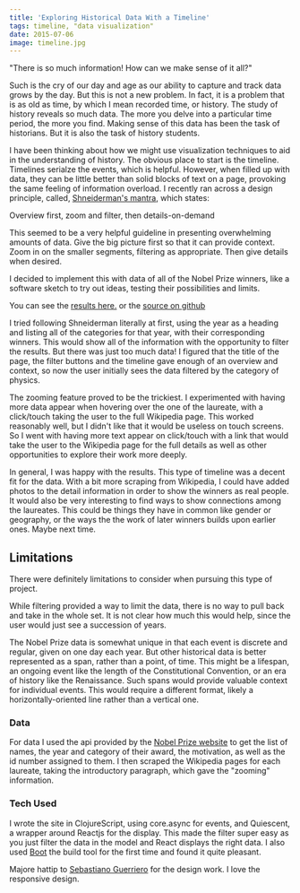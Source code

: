 ```yaml
---
title: 'Exploring Historical Data With a Timeline'
tags: timeline, "data visualization"
date: 2015-07-06
image: timeline.jpg
---
```


"There is so much information! How can we make sense of it all?"

Such is the cry of our day and age as our ability to capture and track data grows by the day. But this is not a new problem. In fact, it is a problem that is as old as time, by which I mean recorded time, or history. The study of history reveals so much data. The more you delve into a particular time period, the more you find. Making sense of this data has been the task of historians. But it is also the task of history students.

I have been thinking about how we might use visualization techniques to aid in the understanding of history. The obvious place to start is the timeline. Timelines serialze the events, which is helpful. However, when filled up with data, they can be little better than solid blocks of text on a page, provoking the same feeling of information overload. I recently ran across a design principle, called, [Shneiderman's mantra](http://www.ifp.illinois.edu/nabhcs/abstracts/shneiderman.html), which states:

Overview first, zoom and filter, then details-on-demand

This seemed to be a very helpful guideline in presenting overwhelming amounts of data. Give the big picture first so that it can provide context. Zoom in on the smaller segments, filtering as appropriate. Then give details when desired.

I decided to implement this with data of all of the Nobel Prize winners, like a software sketch to try out ideas, testing their possibilities and limits.

You can see the [results here.](http://monjohn.github.io/nobel-laureates-timeline) or the [source on github](https://github.com/monjohn/nobel-laureates-timeline)

I tried following Shneiderman literally at first, using the year as a heading and listing all of the categories for that year, with their corresponding winners. This would show all of the information with the opportunity to filter the results. But there was just too much data! I figured that the title of the page, the filter buttons and the timeline gave enough of an overview and context, so now the user initially sees the data filtered by the category of physics.

The zooming feature proved to be the trickiest. I experimented with having more data appear when hovering over the one of the laureate, with a click/touch taking the user to the full Wikipedia page. This worked reasonably well, but I didn't like that it would be useless on touch screens. So I went with having more text appear on click/touch with a link that would take the user to the Wikipedia page for the full details as well as other opportunities to explore their work more deeply.

In general, I was happy with the results. This type of timeline was a decent fit for the data. With a bit more scraping from Wikipedia, I could have added photos to the detail information in order to show the winners as real people. It would also be very interesting to find ways to show connections among the laureates. This could be things they have in common like gender or geography, or the ways the the work of later winners builds upon earlier ones. Maybe next time.

## Limitations

There were definitely limitations to consider when pursuing this type of project.

While filtering provided a way to limit the data, there is no way to pull back and take in the whole set. It is not clear how much this would help, since the user would just see a succession of years.

The Nobel Prize data is somewhat unique in that each event is discrete and regular, given on one day each year. But other historical data is better represented as a span, rather than a point, of time. This might be a lifespan, an ongoing event like the length of the Constitutional Convention, or an era of history like the Renaissance. Such spans would provide valuable context for individual events. This would require a different format, likely a horizontally-oriented line rather than a vertical one.

### Data

For data I used the api provided by the [Nobel Prize website](http://nobelprize.readme.io/v1.0/docs/laureate) to get the list of names, the year and category of their award, the motivation, as well as the id number assigned to them. I then scraped the Wikipedia pages for each laureate, taking the introductory paragraph, which gave the "zooming" information.

### Tech Used

I wrote the site in ClojureScript, using core.async for events, and Quiescent, a wrapper around Reactjs for the display. This made the filter super easy as you just filter the data in the model and React displays the right data. I also used [Boot](boot-clj.com) the build tool for the first time and found it quite pleasant.

Majore hattip to [Sebastiano Guerriero](http://codyhouse.co/gem/vertical-timeline/) for the design work. I love the responsive design.
